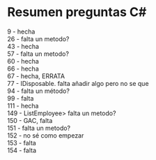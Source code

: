 # Resumen preguntas C#

9 - hecha   
26 - falta un metodo?   
43 - hecha    
57 - falta un metodo?    
60 - hecha       
66 - hecha        
67 - hecha, ERRATA       
77 - IDisposable. falta añadir algo pero no se que   
94 - falta un método?   
99 - falta     
111 - hecha    
149 - ListEmployee> falta un metodo?      
150 - GAC, falta     
151 - falta un metodo?   
152 - no sé como empezar    
153 - falta   
154 - falta    
